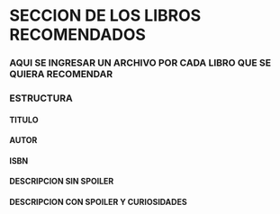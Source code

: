 # SECCION DE LOS LIBROS RECOMENDADOS

### AQUI SE INGRESAR UN ARCHIVO POR CADA LIBRO QUE SE QUIERA RECOMENDAR

### ESTRUCTURA

#### TITULO

#### AUTOR

#### ISBN

#### DESCRIPCION SIN SPOILER

#### DESCRIPCION CON SPOILER Y CURIOSIDADES 